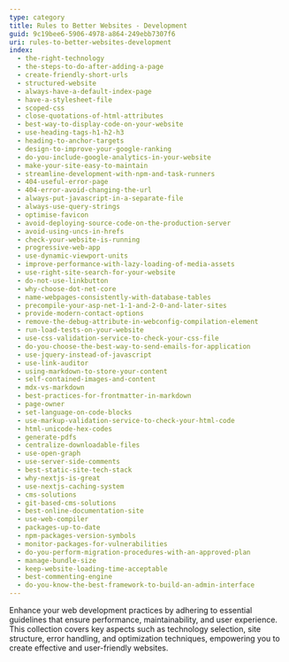 ```yaml
---
type: category
title: Rules to Better Websites - Development
guid: 9c19bee6-5906-4978-a864-249ebb7307f6
uri: rules-to-better-websites-development
index:
  - the-right-technology
  - the-steps-to-do-after-adding-a-page
  - create-friendly-short-urls
  - structured-website
  - always-have-a-default-index-page
  - have-a-stylesheet-file
  - scoped-css
  - close-quotations-of-html-attributes
  - best-way-to-display-code-on-your-website
  - use-heading-tags-h1-h2-h3
  - heading-to-anchor-targets
  - design-to-improve-your-google-ranking
  - do-you-include-google-analytics-in-your-website
  - make-your-site-easy-to-maintain
  - streamline-development-with-npm-and-task-runners
  - 404-useful-error-page
  - 404-error-avoid-changing-the-url
  - always-put-javascript-in-a-separate-file
  - always-use-query-strings
  - optimise-favicon
  - avoid-deploying-source-code-on-the-production-server
  - avoid-using-uncs-in-hrefs
  - check-your-website-is-running
  - progressive-web-app
  - use-dynamic-viewport-units
  - improve-performance-with-lazy-loading-of-media-assets
  - use-right-site-search-for-your-website
  - do-not-use-linkbutton
  - why-choose-dot-net-core
  - name-webpages-consistently-with-database-tables
  - precompile-your-asp-net-1-1-and-2-0-and-later-sites
  - provide-modern-contact-options
  - remove-the-debug-attribute-in-webconfig-compilation-element
  - run-load-tests-on-your-website
  - use-css-validation-service-to-check-your-css-file
  - do-you-choose-the-best-way-to-send-emails-for-application
  - use-jquery-instead-of-javascript
  - use-link-auditor
  - using-markdown-to-store-your-content
  - self-contained-images-and-content
  - mdx-vs-markdown
  - best-practices-for-frontmatter-in-markdown
  - page-owner
  - set-language-on-code-blocks
  - use-markup-validation-service-to-check-your-html-code
  - html-unicode-hex-codes
  - generate-pdfs
  - centralize-downloadable-files
  - use-open-graph
  - use-server-side-comments
  - best-static-site-tech-stack
  - why-nextjs-is-great
  - use-nextjs-caching-system
  - cms-solutions
  - git-based-cms-solutions
  - best-online-documentation-site
  - use-web-compiler
  - packages-up-to-date
  - npm-packages-version-symbols
  - monitor-packages-for-vulnerabilities
  - do-you-perform-migration-procedures-with-an-approved-plan
  - manage-bundle-size
  - keep-website-loading-time-acceptable
  - best-commenting-engine
  - do-you-know-the-best-framework-to-build-an-admin-interface
---
```


Enhance your web development practices by adhering to essential guidelines that ensure performance, maintainability, and user experience. This collection covers key aspects such as technology selection, site structure, error handling, and optimization techniques, empowering you to create effective and user-friendly websites.
